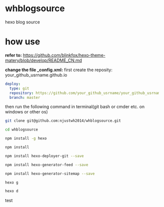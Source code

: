 # whblogsource
hexo blog source


# how use

**refer to:** https://github.com/blinkfox/hexo-theme-matery/blob/develop/README_CN.md

**change the file _config.xml:**
first create the reposity: your_github_usrname.github.io
```yml
deploy:
  type: git
  repository: https://github.com/your_github_usrname/your_github_usrname.github.io
  branch: master
```
then run the following command in terminal(git bash or cmder  etc. on windows or other os)

```bash
git clone git@github.com:njustwh2014/whblogsource.git

cd whblogsource

npm install -g hexo

npm install

npm install hexo-deployer-git --save

npm install hexo-generator-feed --save

npm install hexo-generator-sitemap --save

hexo g

hexo d

```
test



